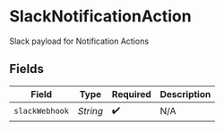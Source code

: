# SlackNotificationAction

Slack payload for Notification Actions


## Fields

| Field              | Type               | Required           | Description        |
| ------------------ | ------------------ | ------------------ | ------------------ |
| `slackWebhook`     | *String*           | :heavy_check_mark: | N/A                |